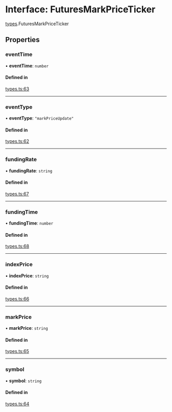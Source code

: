 # Interface: FuturesMarkPriceTicker

[types](../modules/types.md).FuturesMarkPriceTicker

## Properties

### eventTime

• **eventTime**: `number`

#### Defined in

[types.ts:63](https://github.com/Altamoon/altamoon/blob/f3d1f5e/app/api/types.ts#L63)

___

### eventType

• **eventType**: ``"markPriceUpdate"``

#### Defined in

[types.ts:62](https://github.com/Altamoon/altamoon/blob/f3d1f5e/app/api/types.ts#L62)

___

### fundingRate

• **fundingRate**: `string`

#### Defined in

[types.ts:67](https://github.com/Altamoon/altamoon/blob/f3d1f5e/app/api/types.ts#L67)

___

### fundingTime

• **fundingTime**: `number`

#### Defined in

[types.ts:68](https://github.com/Altamoon/altamoon/blob/f3d1f5e/app/api/types.ts#L68)

___

### indexPrice

• **indexPrice**: `string`

#### Defined in

[types.ts:66](https://github.com/Altamoon/altamoon/blob/f3d1f5e/app/api/types.ts#L66)

___

### markPrice

• **markPrice**: `string`

#### Defined in

[types.ts:65](https://github.com/Altamoon/altamoon/blob/f3d1f5e/app/api/types.ts#L65)

___

### symbol

• **symbol**: `string`

#### Defined in

[types.ts:64](https://github.com/Altamoon/altamoon/blob/f3d1f5e/app/api/types.ts#L64)
